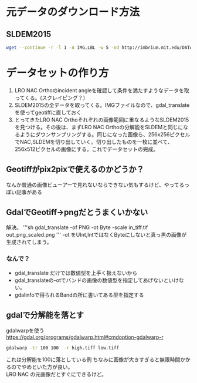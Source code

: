 # 元データのダウンロード方法

## SLDEM2015
```sh
wget --continue -r -l 1 -A IMG,LBL -w 5 -nd http://imbrium.mit.edu/DATA/SLDEM2015/TILES/FLOAT_IMG/
```

# データセットの作り方
1. LRO NAC Orthoのincident angleを確認して条件を満たすようなデータを取ってくる。(スクレイピング？）
2. SLDEM2015の全データを取ってくる。IMGファイルなので、gdal_translateを使ってgeotiffに直しておく
3. とってきたLRO NAC Orthoそれぞれの画像範囲に重なるようなSLDEM2015を見つける。その後は、まずLRO NAC Orthoの分解能をSLDEMと同じになるようにダウンサンプリングする。同じになった画像ら、256x256ピクセルでNAC,SLDEMを切り出していく。切り出したものを一枚に並べて、256x512ピクセルの画像にする。これでデータセットの完成。

## Geotiffがpix2pixで使えるのかどうか？
なんか普通の画像ビューアーで見れないならできない気もするけど、やってるっぽい記事がある

## GdalでGeotiff→pngだとうまくいかない
解決。
'''sh
gdal_translate -of PNG -ot Byte -scale in_tiff.tif out_png_scaled.png
'''
-ot をUInt,IntではなくByteにしないと真っ黒の画像が生成されてしまう。 

### なんで？
- gdal_translate だけでは数値型を上手く扱えないから
- gdal_translateの-otでバンドの画像の数値型を指定してあげないといけない。
 - gdalinfoで得られるBandの所に書いてある型を指定する

## gdalで分解能を落とす
gdalwarpを使う  
https://gdal.org/programs/gdalwarp.html#cmdoption-gdalwarp-r
```sh
gdalwarp -tr 100 100  -r high.tiff low.tiff
```
これは分解能を100に落としている例
ちなみに画像が大きすぎると無限時間かかるのでやめといた方が良い。  
LRO NAC の元画像だとすぐにできるけど。
